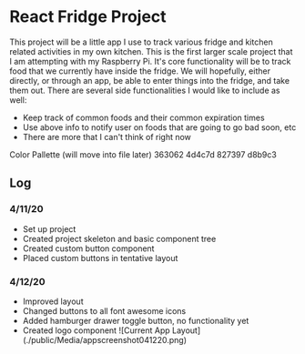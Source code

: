 # React Fridge Project

This project will be a little app I use to track various fridge and kitchen related activities in my own kitchen. This is the first larger scale project that I am attempting with my Raspberry Pi. It's core functionality will be to track food that we currently have inside the fridge. We will hopefully, either directly, or through an app, be able to enter things into the fridge, and take them out. There are several side functionalities I would like to include as well:
+ Keep track of common foods and their common expiration times
+ Use above info to notify user on foods that are going to go bad soon, etc
+ There are more that I can't think of right now

Color Pallette (will move into file later) 
363062
4d4c7d
827397
d8b9c3

## Log


### 4/11/20
+ Set up project
+ Created project skeleton and basic component tree
+ Created custom button component 
+ Placed custom buttons in tentative layout

### 4/12/20
+ Improved layout
+ Changed buttons to all font awesome icons
+ Added hamburger drawer toggle button, no functionality yet
+ Created logo component
![Current App Layout]
(./public/Media/appscreenshot041220.png)

